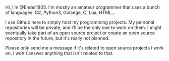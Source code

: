 Hi, I’m @Ender1805. I'm mostly an amateur programmer that uses a bunch of languages: C#, Python3, Golange, C, Lua, HTML...

I use Github here to simply host my programming projects. My personal repositories will be private, and i'll be the only one to work on them. 
I might eventually take part of an open source project or create an open source repository in the future, but it's really not planned.

Please only send me a message if it's related to open source projects i work on. I won't answer anything that isn't related to that.
